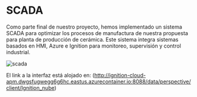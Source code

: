 # SCADA

Como parte final de nuestro proyecto, hemos implementado un sistema SCADA para optimizar los procesos de manufactura de nuestra propuesta para planta de producción de cerámica. Este sistema integra sistemas basados en HMI, Azure e Ignition para monitoreo, supervisión y control industrial.

![scada](https://github.com/danielCamiloP/TecnomecatroniX/assets/49196698/7081ad30-4143-47b4-8c65-7f1bd3b659ad)

El link a la interfaz está alojado en: (http://ignition-cloud-apm.dwgsfugwegg6g6hc.eastus.azurecontainer.io:8088/data/perspective/client/Ignition_nube)
